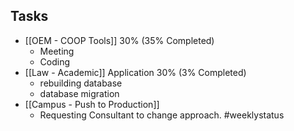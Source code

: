 ## Tasks
-   [[OEM - COOP Tools]] 30% (35% Completed)
	- Meeting
	- Coding
-   [[Law - Academic]] Application 30%  (3% Completed) 
	- rebuilding database 
	- database migration
-   [[Campus - Push to Production]] 
	- Requesting Consultant to change approach.
#weeklystatus
